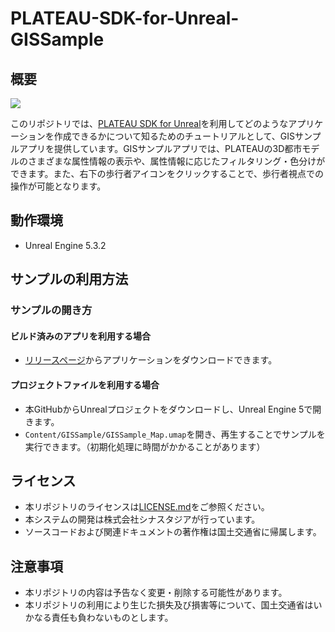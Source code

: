# PLATEAU-SDK-for-Unreal-GISSample

## 概要
![](/README_Images/GISSample.png)

このリポジトリでは、[PLATEAU SDK for Unreal](https://github.com/Project-PLATEAU/PLATEAU-SDK-for-Unreal)を利用してどのようなアプリケーションを作成できるかについて知るためのチュートリアルとして、GISサンプルアプリを提供しています。GISサンプルアプリでは、PLATEAUの3D都市モデルのさまざまな属性情報の表示や、属性情報に応じたフィルタリング・色分けができます。また、右下の歩行者アイコンをクリックすることで、歩行者視点での操作が可能となります。

## 動作環境
- Unreal Engine 5.3.2

## サンプルの利用方法
### サンプルの開き方
#### ビルド済みのアプリを利用する場合
- [リリースページ](https://github.com/Project-PLATEAU/PLATEAU-SDK-for-Unreal-GISSample/releases)からアプリケーションをダウンロードできます。
#### プロジェクトファイルを利用する場合
- 本GitHubからUnrealプロジェクトをダウンロードし、Unreal Engine 5で開きます。
- `Content/GISSample/GISSample_Map.umap`を開き、再生することでサンプルを実行できます。（初期化処理に時間がかかることがあります）

## ライセンス
- 本リポジトリのライセンスは[LICENSE.md](./LICENSE.md)をご参照ください。
- 本システムの開発は株式会社シナスタジアが行っています。
- ソースコードおよび関連ドキュメントの著作権は国土交通省に帰属します。

## 注意事項
- 本リポジトリの内容は予告なく変更・削除する可能性があります。
- 本リポジトリの利用により生じた損失及び損害等について、国土交通省はいかなる責任も負わないものとします。
